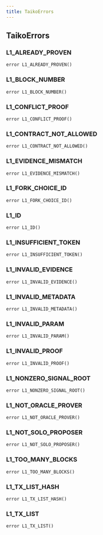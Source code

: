 ```yaml
---
title: TaikoErrors
---
```


## TaikoErrors

### L1_ALREADY_PROVEN

```solidity
error L1_ALREADY_PROVEN()
```

### L1_BLOCK_NUMBER

```solidity
error L1_BLOCK_NUMBER()
```

### L1_CONFLICT_PROOF

```solidity
error L1_CONFLICT_PROOF()
```

### L1_CONTRACT_NOT_ALLOWED

```solidity
error L1_CONTRACT_NOT_ALLOWED()
```

### L1_EVIDENCE_MISMATCH

```solidity
error L1_EVIDENCE_MISMATCH()
```

### L1_FORK_CHOICE_ID

```solidity
error L1_FORK_CHOICE_ID()
```

### L1_ID

```solidity
error L1_ID()
```

### L1_INSUFFICIENT_TOKEN

```solidity
error L1_INSUFFICIENT_TOKEN()
```

### L1_INVALID_EVIDENCE

```solidity
error L1_INVALID_EVIDENCE()
```

### L1_INVALID_METADATA

```solidity
error L1_INVALID_METADATA()
```

### L1_INVALID_PARAM

```solidity
error L1_INVALID_PARAM()
```

### L1_INVALID_PROOF

```solidity
error L1_INVALID_PROOF()
```

### L1_NONZERO_SIGNAL_ROOT

```solidity
error L1_NONZERO_SIGNAL_ROOT()
```

### L1_NOT_ORACLE_PROVER

```solidity
error L1_NOT_ORACLE_PROVER()
```

### L1_NOT_SOLO_PROPOSER

```solidity
error L1_NOT_SOLO_PROPOSER()
```

### L1_TOO_MANY_BLOCKS

```solidity
error L1_TOO_MANY_BLOCKS()
```

### L1_TX_LIST_HASH

```solidity
error L1_TX_LIST_HASH()
```

### L1_TX_LIST

```solidity
error L1_TX_LIST()
```
